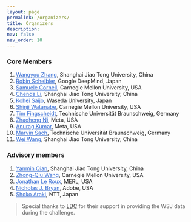 ```yaml
---
layout: page
permalink: /organizers/
title: Organizers
description:  
nav: false
nav_order: 10
---
```


### Core Members
1. <a style="color: #2E67D3;" href="https://sites.google.com/view/wangyou-zhang">Wangyou Zhang</a>, Shanghai Jiao Tong University, China
2. <a style="color: #2E67D3;" href="http://www.robinscheibler.org">Robin Scheibler</a>, Google DeepMind, Japan
3. <a style="color: #2E67D3;" href="https://github.com/popcornell">Samuele Cornell</a>, Carnegie Mellon University, USA
4. <a style="color: #2E67D3;" href="">Chenda Li</a>, Shanghai Jiao Tong University, China
5. <a style="color: #2E67D3;" href="https://kohei0209.github.io">Kohei Saijo</a>, Waseda University, Japan
6. <a style="color: #2E67D3;" href="https://sites.google.com/view/shinjiwatanabe">Shinji Watanabe</a>, Carnegie Mellon University, USA
7. <a style="color: #2E67D3;" href="https://www.tu-braunschweig.de/en/ifn/institute/team/sv/fingscheidt">Tim Fingscheidt</a>, Technische Universität Braunschweig, Germany
8. <a style="color: #2E67D3;" href="https://nateanl.github.io">Zhaoheng Ni</a>, Meta, USA
9. <a style="color: #2E67D3;" href="https://anuragkr90.github.io">Anurag Kumar</a>, Meta, USA
10. <a style="color: #2E67D3;" href="https://www.tu-braunschweig.de/en/ifn/institute/dept/sv/sach">Marvin Sach</a>, Technische Universität Braunschweig, Germany
11. <a style="color: #2E67D3;" href="https://scholar.google.com/citations?user=aTUq3f4AAAAJ&hl=en">Wei Wang</a>, Shanghai Jiao Tong University, China

### Advisory members

1. <a style="color: #2E67D3;" href="https://www.cs.sjtu.edu.cn/en/PeopleDetail.aspx?id=268">Yanmin Qian</a>, Shanghai Jiao Tong University, China
2. <a style="color: #2E67D3;" href="https://zqwang7.github.io">Zhong-Qiu Wang</a>, Carnegie Mellon University, USA
3. <a style="color: #2E67D3;" href="https://www.jonathanleroux.org">Jonathan Le Roux</a>, MERL, USA
4. <a style="color: #2E67D3;" href="https://ccrma.stanford.edu/~njb/">Nicholas J. Bryan</a>, Adobe, USA
5. <a style="color: #2E67D3;" href="http://www.kecl.ntt.co.jp/icl/signal/araki/index_e.htm">Shoko Araki</a>, NTT, Japan

> Special thanks to [LDC](https://www.ldc.upenn.edu) for their support in providing the WSJ data during the challenge.